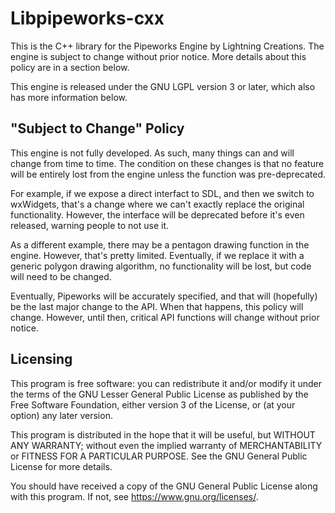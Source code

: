 # Libpipeworks-cxx
This is the C++ library for the Pipeworks Engine by Lightning Creations. The engine is subject to change without prior notice. More details about this policy are in a section below.

This engine is released under the GNU LGPL version 3 or later, which also has more information below.

## "Subject to Change" Policy
This engine is not fully developed. As such, many things can and will change from time to time. The condition on these changes is that no feature will be entirely lost from the engine unless the function was pre-deprecated.

For example, if we expose a direct interfact to SDL, and then we switch to wxWidgets, that's a change where we can't exactly replace the original functionality. However, the interface will be deprecated before it's even released, warning people to not use it.

As a different example, there may be a pentagon drawing function in the engine. However, that's pretty limited. Eventually, if we replace it with a generic polygon drawing algorithm, no functionality will be lost, but code will need to be changed.

Eventually, Pipeworks will be accurately specified, and that will (hopefully) be the last major change to the API. When that happens, this policy will change. However, until then, critical API functions will change without prior notice.

## Licensing
This program is free software: you can redistribute it and/or modify
it under the terms of the GNU Lesser General Public License as published by
the Free Software Foundation, either version 3 of the License, or
(at your option) any later version.

This program is distributed in the hope that it will be useful,
but WITHOUT ANY WARRANTY; without even the implied warranty of
MERCHANTABILITY or FITNESS FOR A PARTICULAR PURPOSE.  See the
GNU General Public License for more details.

You should have received a copy of the GNU General Public License
along with this program.  If not, see <https://www.gnu.org/licenses/>.
